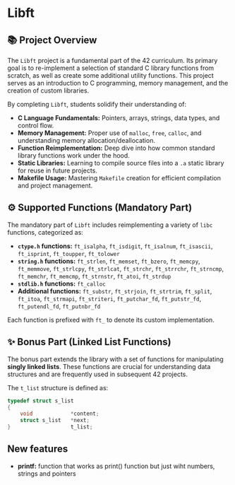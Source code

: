 # Libft

## 📚 Project Overview

The `Libft` project is a fundamental part of the 42 curriculum. Its primary goal is to re-implement a selection of standard C library functions from scratch, as well as create some additional utility functions. This project serves as an introduction to C programming, memory management, and the creation of custom libraries.

By completing `Libft`, students solidify their understanding of:

* **C Language Fundamentals:** Pointers, arrays, strings, data types, and control flow.
* **Memory Management:** Proper use of `malloc`, `free`, `calloc`, and understanding memory allocation/deallocation.
* **Function Reimplementation:** Deep dive into how common standard library functions work under the hood.
* **Static Libraries:** Learning to compile source files into a `.a` static library for reuse in future projects.
* **Makefile Usage:** Mastering `Makefile` creation for efficient compilation and project management.

## ⚙️ Supported Functions (Mandatory Part)

The mandatory part of `Libft` includes reimplementing a variety of `libc` functions, categorized as:

* **`ctype.h` functions:** `ft_isalpha`, `ft_isdigit`, `ft_isalnum`, `ft_isascii`, `ft_isprint`, `ft_toupper`, `ft_tolower`
* **`string.h` functions:** `ft_strlen`, `ft_memset`, `ft_bzero`, `ft_memcpy`, `ft_memmove`, `ft_strlcpy`, `ft_strlcat`, `ft_strchr`, `ft_strrchr`, `ft_strncmp`, `ft_memchr`, `ft_memcmp`, `ft_strnstr`, `ft_atoi`, `ft_strdup`
* **`stdlib.h` functions:** `ft_calloc`
* **Additional functions:** `ft_substr`, `ft_strjoin`, `ft_strtrim`, `ft_split`, `ft_itoa`, `ft_strmapi`, `ft_striteri`, `ft_putchar_fd`, `ft_putstr_fd`, `ft_putendl_fd`, `ft_putnbr_fd`

Each function is prefixed with `ft_` to denote its custom implementation.

## ✨ Bonus Part (Linked List Functions)

The bonus part extends the library with a set of functions for manipulating **singly linked lists**. These functions are crucial for understanding data structures and are frequently used in subsequent 42 projects.

The `t_list` structure is defined as:

```c
typedef struct s_list
{
	void			*content;
	struct s_list	*next;
}					t_list;
```

## New features

* **printf:** function that works as print() function but just wiht numbers, strings and pointers
